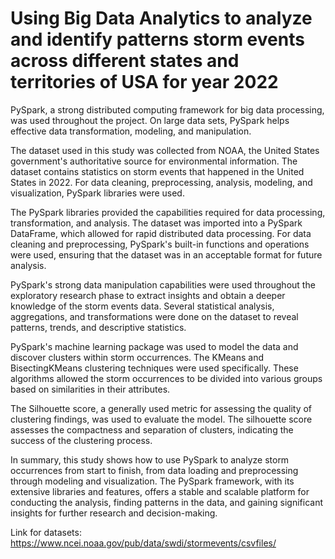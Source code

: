 # Using Big Data Analytics to analyze and identify patterns storm events across different states and territories of USA for year 2022

PySpark, a strong distributed computing framework for big data processing, was used throughout the project. On large data sets, PySpark helps effective data transformation, modeling, and manipulation.

The dataset used in this study was collected from NOAA, the United States government's authoritative source for environmental information. The dataset contains statistics on storm events that happened in the United States in 2022. For data cleaning, preprocessing, analysis, modeling, and visualization, PySpark libraries were used.

The PySpark libraries provided the capabilities required for data processing, transformation, and analysis. The dataset was imported into a PySpark DataFrame, which allowed for rapid distributed data processing. For data cleaning and preprocessing, PySpark's built-in functions and operations were used, ensuring that the dataset was in an acceptable format for future analysis.

PySpark's strong data manipulation capabilities were used throughout the exploratory research phase to extract insights and obtain a deeper knowledge of the storm events data. Several statistical analysis, aggregations, and transformations were done on the dataset to reveal patterns, trends, and descriptive statistics.

PySpark's machine learning package was used to model the data and discover clusters within storm occurrences. The KMeans and BisectingKMeans clustering techniques were used specifically. These algorithms allowed the storm occurrences to be divided into various groups based on similarities in their attributes.

The Silhouette score, a generally used metric for assessing the quality of clustering findings, was used to evaluate the model. The silhouette score assesses the compactness and separation of clusters, indicating the success of the clustering process.

In summary, this study shows how to use PySpark to analyze storm occurrences from start to finish, from data loading and preprocessing through modeling and visualization. The PySpark framework, with its extensive libraries and features, offers a stable and scalable platform for conducting the analysis, finding patterns in the data, and gaining significant insights for further research and decision-making.


Link for datasets: https://www.ncei.noaa.gov/pub/data/swdi/stormevents/csvfiles/

